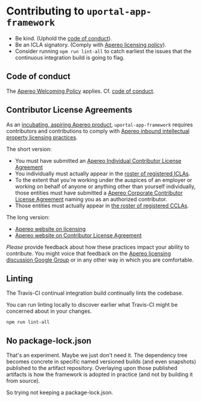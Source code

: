 # Contributing to `uportal-app-framework`

+ Be kind. (Uphold the [code of conduct][]).
+ Be an ICLA signatory. (Comply with [Apereo licensing policy][Apereo website on licensing]).
+ Consider running `npm run lint-all` to catch earliest the issues that the
  continuous integration build is going to flag.

## Code of conduct

The [Apereo Welcoming Policy][] applies. Cf. [code of conduct][].

## Contributor License Agreements

As an [incubating, aspiring Apereo product][uportal-home website on incubating], `uportal-app-framework` requires contributors and contributions to comply with [Apereo inbound intellectual property licensing practices][].

The short version:

+ You must have submitted an [Apereo Individual Contributor License Agreement][]
+ You individually must actually appear in the [roster of registered ICLAs][Apereo CLA roster].
+ To the extent that you're working under the auspices of an employer or working on behalf of anyone or anything other than yourself individually, those entities must have submitted a [Apereo Corporate Contributor License Agreement][] naming you as an authorized contributor.
+ Those entities must actually appear in [the roster of registered CCLAs][Apereo CLA roster].

The long version:

+ [Apereo website on licensing][]
+ [Apereo website on Contributor License Agreement][]

*Please* provide feedback about how these practices impact your ability to contribute. You might voice that feedback on the [Apereo licensing discussion Google Group][] or in any other way in which you are comfortable.

## Linting

The Travis-CI continual integration build continually lints the codebase.

You can run linting locally to discover earlier what Travis-CI might be
concerned about in your changes.

`npm run lint-all`

## No package-lock.json

That's an experiment. Maybe we just don't need it.
The dependency tree becomes concrete in specific named versioned builds
(and even snapshots) published to the artifact repository.
Overlaying upon those published artifacts is how the framework is adopted in
practice (and not by building it from source).

So trying not keeping a package-lock.json.


[uportal-home website on incubating]: http://uportal-project.github.io/uportal-home/apereo-incubation.html
[Apereo inbound intellectual property licensing practices]: https://www.apereo.org/licensing/practices
[Apereo Individual Contributor License Agreement]: https://www.apereo.org/sites/default/files/Licensing%20Agreements/apereo-icla.pdf
[Apereo Corporate Contributor License Agreement]: https://www.apereo.org/sites/default/files/Licensing%20Agreements/apereo-ccla.pdf
[Apereo website on licensing]: https://www.apereo.org/licensing
[Apereo website on Contributor License Agreement]: https://www.apereo.org/licensing/agreements
[Apereo licensing discussion Google Group]: https://groups.google.com/a/apereo.org/forum/#!forum/licensing-discuss
[Apereo CLA roster]: http://licensing.apereo.org/completed-clas
[Apereo Welcoming Policy]: https://www.apereo.org/content/apereo-welcoming-policy
[code of conduct]: ../CODE_OF_CONDUCT.md
